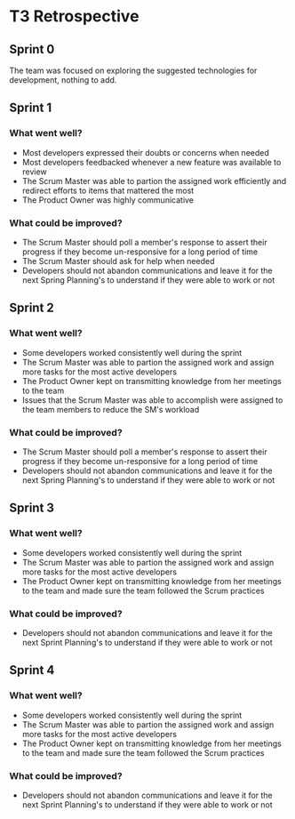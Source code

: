 # T3 Retrospective

## Sprint 0

The team was focused on exploring the suggested technologies for development, nothing to add.

## Sprint 1

### What went well?
- Most developers expressed their doubts or concerns when needed
- Most developers feedbacked whenever a new feature was available to review
- The Scrum Master was able to partion the assigned work efficiently and redirect efforts to items that mattered the most
- The Product Owner was highly communicative

### What could be improved?
- The Scrum Master should poll a member's response to assert their progress if they become un-responsive for a long period of time 
- The Scrum Master should ask for help when needed
- Developers should not abandon communications and leave it for the next Spring Planning's to understand if they were able to work or not

## Sprint 2

### What went well?
- Some developers worked consistently well during the sprint
- The Scrum Master was able to partion the assigned work and assign more tasks for the most active developers
- The Product Owner kept on transmitting knowledge from her meetings to the team
- Issues that the Scrum Master was able to accomplish were assigned to the team members to reduce the SM's workload

### What could be improved?
- The Scrum Master should poll a member's response to assert their progress if they become un-responsive for a long period of time 
- Developers should not abandon communications and leave it for the next Spring Planning's to understand if they were able to work or not

## Sprint 3

### What went well?
- Some developers worked consistently well during the sprint
- The Scrum Master was able to partion the assigned work and assign more tasks for the most active developers
- The Product Owner kept on transmitting knowledge from her meetings to the team and made sure the team followed the Scrum practices

### What could be improved?
- Developers should not abandon communications and leave it for the next Sprint Planning's to understand if they were able to work or not

## Sprint 4

### What went well?
- Some developers worked consistently well during the sprint
- The Scrum Master was able to partion the assigned work and assign more tasks for the most active developers
- The Product Owner kept on transmitting knowledge from her meetings to the team and made sure the team followed the Scrum practices

### What could be improved?
- Developers should not abandon communications and leave it for the next Sprint Planning's to understand if they were able to work or not

